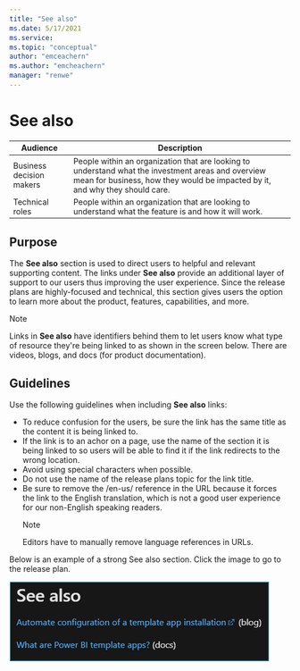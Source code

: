 ```yaml
---
title: "See also"
ms.date: 5/17/2021
ms.service: 
ms.topic: "conceptual"
author: "emceachern"
ms.author: "emcheachern"
manager: "renwe"
---
```


# See also

| Audience | Description |
|-------------|------------|
| Business decision makers | People within an organization that are looking to understand what the investment areas and overview mean for business, how they would be impacted by it, and why they should care. |
| Technical roles | People within an organization that are looking to understand what the feature is and how it will work. |

## Purpose
The **See also** section is used to direct users to helpful and relevant supporting content. The links under **See also** provide an additional layer of support to our users thus improving the user experience. Since the release plans are highly-focused and technical, this section gives users the option to learn more about the product, features, capabilities, and more. 

> [!NOTE]
> Links in **See also** have identifiers behind them to let users know what type of resource they're being linked to as shown in the screen below. There are videos, blogs, and docs (for product documentation).

## Guidelines

Use the following guidelines when including **See also** links:

* To reduce confusion for the users, be sure the link has the same title as the content it is being linked to. 
* If the link is to an achor on a page, use the name of the section it is being linked to so users will be able to find it if the link redirects to the wrong location.
* Avoid using special characters when possible. 
* Do not use the name of the release plans topic for the link title. 
* Be sure to remove the /en-us/ reference in the URL because it forces the link to the English translation, which is not a good user experience for our non-English speaking readers. 
  > [!NOTE]
  > Editors have to manually remove language references in URLs.

Below is an example of a strong See also section. Click the image to go to the release plan.

[![Example of See also](media/see-also.png "Example of See also")](https://docs.microsoft.com/power-platform-release-plan/2020wave2/power-bi/automated-template-apps-installation-configuration)

